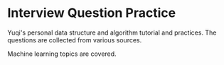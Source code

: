 # Interview Question Practice
Yuqi's personal data structure and algorithm tutorial and practices. The questions are collected from various sources.

Machine learning topics are covered.
